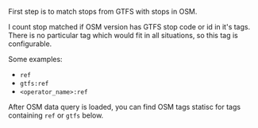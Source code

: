 First step is to match stops from GTFS with stops in OSM.

I count stop matched if OSM version has GTFS stop 
code or id in it's tags. There is no particular 
tag which would fit in all situations, 
so this tag is configurable.

Some examples:
* `ref`
* `gtfs:ref`
* `<operator_name>:ref`

After OSM data query is loaded, you can
find OSM tags statisc for tags containing
`ref` or `gtfs` below.